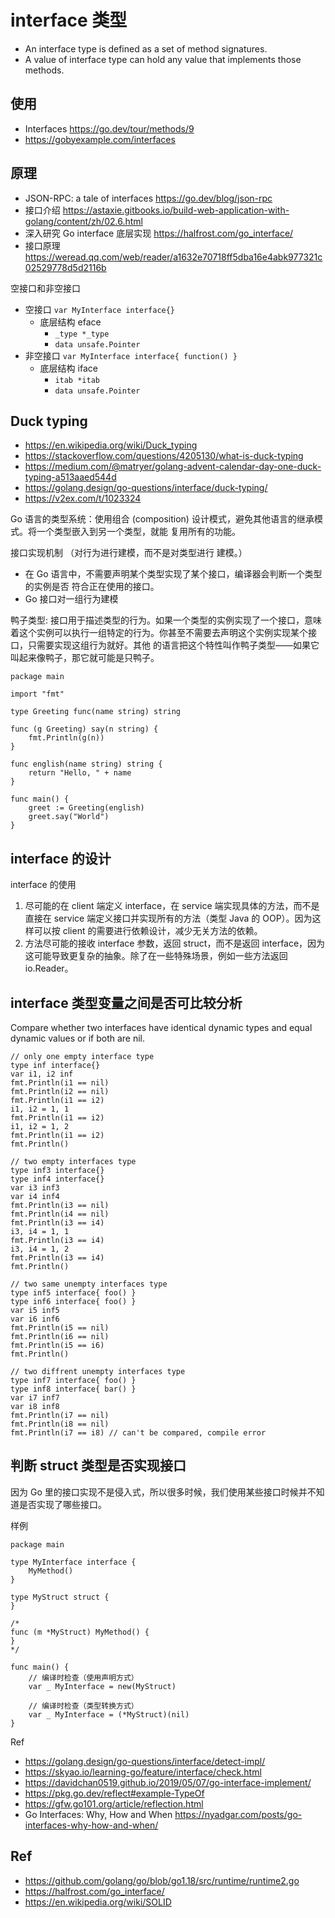 # interface 类型
- An interface type is defined as a set of method signatures.
- A value of interface type can hold any value that implements those methods.

## 使用
- Interfaces https://go.dev/tour/methods/9
- https://gobyexample.com/interfaces

## 原理
- JSON-RPC: a tale of interfaces https://go.dev/blog/json-rpc
- 接口介绍 https://astaxie.gitbooks.io/build-web-application-with-golang/content/zh/02.6.html
- 深入研究 Go interface 底层实现 https://halfrost.com/go_interface/
- 接口原理 https://weread.qq.com/web/reader/a1632e70718ff5dba16e4abk977321c02529778d5d2116b

空接口和非空接口
- 空接口 `var MyInterface interface{}`
  - 底层结构 eface
    - `_type *_type`
    - `data unsafe.Pointer`
- 非空接口 `var MyInterface interface{ function() }`
  - 底层结构 iface
    - `itab *itab`
    - `data unsafe.Pointer`

## Duck typing
- https://en.wikipedia.org/wiki/Duck_typing
- https://stackoverflow.com/questions/4205130/what-is-duck-typing
- https://medium.com/@matryer/golang-advent-calendar-day-one-duck-typing-a513aaed544d
- https://golang.design/go-questions/interface/duck-typing/
- https://v2ex.com/t/1023324

Go 语言的类型系统：使用组合 (composition) 设计模式，避免其他语言的继承模式。将一个类型嵌入到另一个类型，就能 复用所有的功能。

接口实现机制 （对行为进行建模，而不是对类型进行 建模。）
- 在 Go 语言中，不需要声明某个类型实现了某个接口，编译器会判断一个类型的实例是否 符合正在使用的接口。
- Go 接口对一组行为建模

鸭子类型: 接口用于描述类型的行为。如果一个类型的实例实现了一个接口，意味着这个实例可以执行一组特定的行为。你甚至不需要去声明这个实例实现某个接口，只需要实现这组行为就好。其他 的语言把这个特性叫作鸭子类型——如果它叫起来像鸭子，那它就可能是只鸭子。


```
package main

import "fmt"

type Greeting func(name string) string

func (g Greeting) say(n string) {
	fmt.Println(g(n))
}

func english(name string) string {
	return "Hello, " + name
}

func main() {
	greet := Greeting(english)
	greet.say("World")
}
```

## interface 的设计
interface 的使用
1. 尽可能的在 client 端定义 interface，在 service 端实现具体的方法，而不是直接在 service 端定义接口并实现所有的方法（类型 Java 的 OOP）。因为这样可以按 client 的需要进行依赖设计，减少无关方法的依赖。
2. 方法尽可能的接收 interface 参数，返回 struct，而不是返回 interface，因为这可能导致更复杂的抽象。除了在一些特殊场景，例如一些方法返回 io.Reader。


## interface 类型变量之间是否可比较分析
Compare whether two interfaces have identical dynamic types and equal dynamic values or if both are nil.

```
// only one empty interface type
type inf interface{}
var i1, i2 inf
fmt.Println(i1 == nil)
fmt.Println(i2 == nil)
fmt.Println(i1 == i2)
i1, i2 = 1, 1
fmt.Println(i1 == i2)
i1, i2 = 1, 2
fmt.Println(i1 == i2)
fmt.Println()

// two empty interfaces type
type inf3 interface{}
type inf4 interface{}
var i3 inf3
var i4 inf4
fmt.Println(i3 == nil)
fmt.Println(i4 == nil)
fmt.Println(i3 == i4)
i3, i4 = 1, 1
fmt.Println(i3 == i4)
i3, i4 = 1, 2
fmt.Println(i3 == i4)
fmt.Println()

// two same unempty interfaces type
type inf5 interface{ foo() }
type inf6 interface{ foo() }
var i5 inf5
var i6 inf6
fmt.Println(i5 == nil)
fmt.Println(i6 == nil)
fmt.Println(i5 == i6)
fmt.Println()

// two diffrent unempty interfaces type
type inf7 interface{ foo() }
type inf8 interface{ bar() }
var i7 inf7
var i8 inf8
fmt.Println(i7 == nil)
fmt.Println(i8 == nil)
fmt.Println(i7 == i8) // can't be compared, compile error
```

## 判断 struct 类型是否实现接口
因为 Go 里的接口实现不是侵入式，所以很多时候，我们使用某些接口时候并不知道是否实现了哪些接口。

样例
```
package main

type MyInterface interface {
	MyMethod()
}

type MyStruct struct {
}

/*
func (m *MyStruct) MyMethod() {
}
*/

func main() {
	// 编译时检查（使用声明方式）
	var _ MyInterface = new(MyStruct)

	// 编译时检查（类型转换方式）
	var _ MyInterface = (*MyStruct)(nil)
}
```

Ref
- https://golang.design/go-questions/interface/detect-impl/
- https://skyao.io/learning-go/feature/interface/check.html
- https://davidchan0519.github.io/2019/05/07/go-interface-implement/
- https://pkg.go.dev/reflect#example-TypeOf
- https://gfw.go101.org/article/reflection.html
- Go Interfaces: Why, How and When https://nyadgar.com/posts/go-interfaces-why-how-and-when/

## Ref
- https://github.com/golang/go/blob/go1.18/src/runtime/runtime2.go
- https://halfrost.com/go_interface/
- https://en.wikipedia.org/wiki/SOLID

